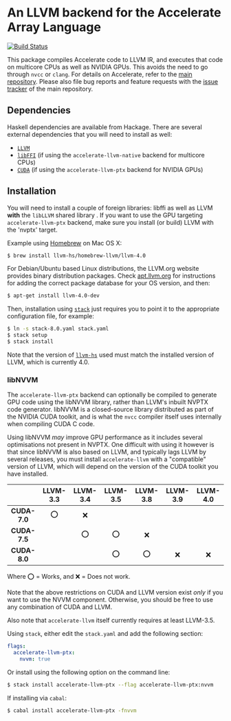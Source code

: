 An LLVM backend for the Accelerate Array Language
=================================================

[![Build Status](https://travis-ci.org/AccelerateHS/accelerate-llvm.svg)](https://travis-ci.org/AccelerateHS/accelerate-llvm)

This package compiles Accelerate code to LLVM IR, and executes that code on
multicore CPUs as well as NVIDIA GPUs. This avoids the need to go through `nvcc`
or `clang`. For details on Accelerate, refer to the [main repository][GitHub].
Please also file bug reports and feature requests with the [issue
tracker][Issues] of the main repository.

  [GitHub]:  https://github.com/AccelerateHS/accelerate
  [Issues]:  https://github.com/AccelerateHS/accelerate/issues

Dependencies
------------

Haskell dependencies are available from Hackage. There are several external
dependencies that you will need to install as well:

 * [`LLVM`](http://llvm.org)
 * [`libFFI`](http://sourceware.org/libffi/) (if using the `accelerate-llvm-native` backend for multicore CPUs)
 * [`CUDA`](https://developer.nvidia.com/cuda-downloads) (if using the `accelerate-llvm-ptx` backend for NVIDIA GPUs)


Installation
------------

You will need to install a couple of foreign libraries: libffi as well as LLVM
__with__ the `libLLVM` shared library . If you want to use the GPU targeting
`accelerate-llvm-ptx` backend, make sure you install (or build) LLVM with the
'nvptx' target.

Example using [Homebrew](http://brew.sh) on Mac OS X:

```sh
$ brew install llvm-hs/homebrew-llvm/llvm-4.0
```

For Debian/Ubuntu based Linux distributions, the LLVM.org website provides
binary distribution packages. Check [apt.llvm.org](http://apt.llvm.org) for
instructions for adding the correct package database for your OS version, and
then:

```sh
$ apt-get install llvm-4.0-dev
```

Then, installation using
[`stack`](http://docs.haskellstack.org/en/stable/README.html) just requires you
to point it to the appropriate configuration file, for example:

```sh
$ ln -s stack-8.0.yaml stack.yaml
$ stack setup
$ stack install
```


Note that the version of
[`llvm-hs`](https://hackage.haskell.org/package/llvm-hs) used must match the
installed version of LLVM, which is currently 4.0.


### libNVVM

The `accelerate-llvm-ptx` backend can optionally be compiled to generate GPU
code using the libNVVM library, rather than LLVM's inbuilt NVPTX code generator.
libNVVM is a closed-source library distributed as part of the NVIDIA CUDA
toolkit, and is what the `nvcc` compiler itself uses internally when compiling
CUDA C code.

Using libNVVM _may_ improve GPU performance as it includes several optimisations
not present in NVPTX. One difficult with using it however is that since libNVVM
is also based on LLVM, and typically lags LLVM by several releases, you must
install `accelerate-llvm` with a "compatible" version of LLVM, which will
depend on the version of the CUDA toolkit you have installed.

|              | LLVM-3.3 | LLVM-3.4 | LLVM-3.5 | LLVM-3.8 | LLVM-3.9 | LLVM-4.0 |
|:------------:|:--------:|:--------:|:--------:|:--------:|:--------:|:--------:|
| **CUDA-7.0** |     ⭕    |     ❌    |          |          |          |          |
| **CUDA-7.5** |          |     ⭕    |     ⭕    |     ❌    |          |          |
| **CUDA-8.0** |          |          |     ⭕    |     ⭕    |     ❌    |     ❌    |

Where ⭕ = Works, and ❌ = Does not work.

Note that the above restrictions on CUDA and LLVM version exist _only_ if you
want to use the NVVM component. Otherwise, you should be free to use any
combination of CUDA and LLVM.

Also note that `accelerate-llvm` itself currently requires at least LLVM-3.5.

Using `stack`, either edit the `stack.yaml` and add the following section:

```yaml
flags:
  accelerate-llvm-ptx:
    nvvm: true
```

Or install using the following option on the command line:

```sh
$ stack install accelerate-llvm-ptx --flag accelerate-llvm-ptx:nvvm
```

If installing via `cabal`:

```sh
$ cabal install accelerate-llvm-ptx -fnvvm
```

